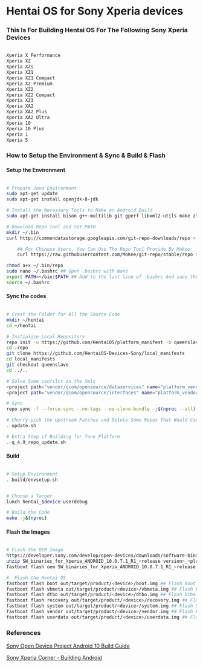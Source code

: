 # Hentai OS for Sony Xperia devices

### This Is For Building Hentai OS For The Following Sony Xperia Devices

```bash

Xperia X Performance
Xperia XZ
Xperia XZs
Xperia XZ1
Xperia XZ1 Compact
Xperia XZ Premium
Xperia XZ2
Xperia XZ2 Compact
Xperia XZ3
Xperia XA2
Xperia XA2 Plus
Xperia XA2 Ultra
Xperia 10
Xperia 10 Plus
Xperia 1
Xperia 5

```

### How to Setup the Environment & Sync & Build & Flash

#### Setup the Environment

````bash

# Prepare Java Environment
sudo apt-get update
sudo apt-get install openjdk-8-jdk

# Install the Necessary Tools to Make an Android Build
sudo apt-get install bison g++-multilib git gperf libxml2-utils make zlib1g-dev zip liblz4-tool libncurses5 libssl-dev bc flex

# Download Repo Tool and Set PATH
mkdir ~/.bin
curl http://commondatastorage.googleapis.com/git-repo-downloads/repo > ~/.bin/repo

    ## For Chinese Users, You Can Use The Repo Tool Provide By Mokee
    curl https://raw.githubusercontent.com/MoKee/git-repo/stable/repo > ~/.bin/repo

chmod a+x ~/.bin/repo
sudo nano ~/.bashrc ## Open .bashrc with Nano
export PATH=~/bin:$PATH ## Add to the last line of .bashrc And save the file
source ~/.bashrc

````

#### Sync the codes

```bash

# Creat the Folder for All the Source Code
mkdir ~/hentai
cd ~/hentai

# Initialize Local Repository
repo init -u https://github.com/HentaiOS/platform_manifest -b queenslave
cd .repo
git clone https://github.com/HentaiOS-Devices-Sony/local_manifests
cd local_manifests
git checkout queenslave
cd ../..

# Solve Some confilct in the Xmls
<project path="vendor/qcom/opensource/dataservices" name="platform_vendor_qcom_opensource_dataservices" groups="vendor" remote="github/hentaiOS" /> ## Delete This Line in .repo/manifests/snippets/hentai.xml
<project path="vendor/qcom/opensource/interfaces" name="platform_vendor_qcom_opensource_interfaces" groups="vendor" remote="github/hentaiOS" /> ## Delete This Line in .repo/manifests/snippets/hentai.xml

# Sync
repo sync -f --force-sync --no-tags --no-clone-bundle -j$(nproc --all)

# Cherry-pick the Upstream Patches and Delete Some Repos That Would Cause Build Conflict
. update.sh

# Extra Step if Building for Tone Platform
. q_4.9_repo_update.sh

```

#### Build

````bash

# Setup Environment
. build/envsetup.sh


# Choose a Target
lunch hentai_$device-userdebug

# Build the Code
make -j&(nproc)

````

#### Flash the Images

````bash

# Flash the OEM Image
https://developer.sony.com/develop/open-devices/downloads/software-binaries ## Download the OEM Image for Your Device Here
unzip SW_binaries_for_Xperia_ANDROID_10.0.7.1_R1_<release version>_<platform>.zip ## Unzip the OEM Image
fastboot flash oem SW_binaries_for_Xperia_ANDROID_10.0.7.1_R1_<release version>_<platform>.img ## Flash the Image

#  Flash the Hentai OS
fastboot flash boot out/target/product/<device>/boot.img ## Flash Boot
fastboot flash vbmeta out/target/product/<device>/vbmeta.img ## Flash Vbmeta
fastboot flash dtbo out/target/product/<device>/dtbo.img ## Flash Dtbo
fastboot flash recovery out/target/product/<device>/recovery.img ## Flash Recovery
fastboot flash system out/target/product/<device>/system.img ## Flash System
fastboot flash vendor out/target/product/<device>/vendor.img ## Flash Vendor
fastboot flash userdata out/target/product/<device>/userdata.img ## Flash Userdata

````

### References
<a href="https://developer.sony.com/develop/open-devices/guides/aosp-build-instructions/build-aosp-android-android-10-0-0">Sony Open Device Project Android 10 Build Guide</a>

<a href="https://sx.ix5.org/info/building-android/">Sony Xperia Corner - Building Android</a>
